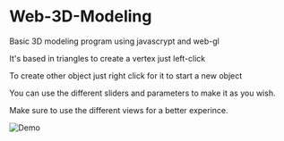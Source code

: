 # Web-3D-Modeling
Basic 3D modeling program using javascrypt and web-gl

It's based in triangles to create a vertex just left-click 

To create other object just right click for it to start a new object

You can use the different sliders and parameters to make it as you wish.

Make sure to use the different views for a better experince.

![Demo](https://j.gifs.com/99GrGD.gif)
